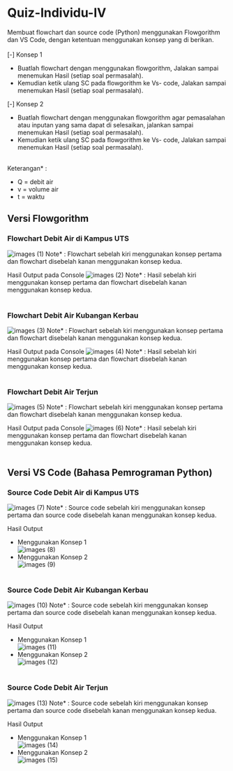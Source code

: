 # Quiz-Individu-IV

Membuat flowchart dan source code (Python) menggunakan Flowgorithm dan VS Code, dengan ketentuan menggunakan konsep yang di berikan.<br><br>
[-] Konsep 1
- Buatlah flowchart dengan menggunakan flowgorithm, Jalakan sampai menemukan Hasil (setiap soal permasalah).
- Kemudian ketik ulang SC pada flowgorithm ke Vs- code, Jalakan sampai menemukan Hasil (setiap soal permasalah).<br>

[-] Konsep 2
- Buatlah flowchart dengan menggunakan flowgorithm agar pemasalahan atau inputan yang sama dapat di selesaikan, jalankan sampai menemukan Hasil (setiap soal permasalah).
- Kemudian ketik ulang SC pada flowgorithm ke Vs- code, Jalakan sampai menemukan Hasil (setiap soal permasalah).<br><br>

Keterangan* :
- Q = debit air
- v = volume air
- t = waktu

## Versi Flowgorithm

### Flowchart Debit Air di Kampus UTS
![images (1)](https://user-images.githubusercontent.com/93045470/139588285-f3be18aa-64af-4192-a539-6b974ba3d157.png)
Note* : Flowchart sebelah kiri menggunakan konsep pertama dan flowchart disebelah kanan menggunakan konsep kedua.<br>

Hasil Output pada Console
![images (2)](https://user-images.githubusercontent.com/93045470/139588288-3ac13d2d-f7a9-4eb8-93a4-e61e288f0860.png)
Note* : Hasil sebelah kiri menggunakan konsep pertama dan flowchart disebelah kanan menggunakan konsep kedua.<br><br>

### Flowchart Debit Air Kubangan Kerbau
![images (3)](https://user-images.githubusercontent.com/93045470/139588289-cf14e348-61d5-422c-982f-fddbd016e685.png)
Note* : Flowchart sebelah kiri menggunakan konsep pertama dan flowchart disebelah kanan menggunakan konsep kedua.<br>

Hasil Output pada Console
![images (4)](https://user-images.githubusercontent.com/93045470/139588290-a86e19bf-d315-4d06-8fc2-c2487b422751.png)
Note* : Hasil sebelah kiri menggunakan konsep pertama dan flowchart disebelah kanan menggunakan konsep kedua.<br><br>

### Flowchart Debit Air Terjun
![images (5)](https://user-images.githubusercontent.com/93045470/139588291-8aaa16fe-ae52-4b6d-b747-52f8f07b54a7.png)
Note* : Flowchart sebelah kiri menggunakan konsep pertama dan flowchart disebelah kanan menggunakan konsep kedua.<br>

Hasil Output pada Console
![images (6)](https://user-images.githubusercontent.com/93045470/139588293-ef312924-6cc2-4456-9857-a910ac7fb41b.png)
Note* : Hasil sebelah kiri menggunakan konsep pertama dan flowchart disebelah kanan menggunakan konsep kedua.<br><br>

## Versi VS Code (Bahasa Pemrograman Python)

### Source Code Debit Air di Kampus UTS
![images (7)](https://user-images.githubusercontent.com/93045470/139588294-0fe7ab96-bb50-431a-93aa-fcf229446040.png)
Note* : Source code sebelah kiri menggunakan konsep pertama dan source code disebelah kanan menggunakan konsep kedua.<br>

Hasil Output
- Menggunakan Konsep 1<br>
![images (8)](https://user-images.githubusercontent.com/93045470/139588295-3d70a464-d6fd-4727-ba7c-6965812af291.png)
- Menggunakan Konsep 2<br>
![images (9)](https://user-images.githubusercontent.com/93045470/139588297-f915d9e4-77d1-4076-b82b-e7bbc043dd66.png)<br><br>

### Source Code Debit Air Kubangan Kerbau
![images (10)](https://user-images.githubusercontent.com/93045470/139588298-24ee83b9-3417-4d73-a6d6-3fb2cf7f619e.png)
Note* : Source code sebelah kiri menggunakan konsep pertama dan source code disebelah kanan menggunakan konsep kedua.<br>

Hasil Output
- Menggunakan Konsep 1<br>
![images (11)](https://user-images.githubusercontent.com/93045470/139588299-0419a98a-1a4a-43ac-808d-e24b3f38eb78.png)
- Menggunakan Konsep 2<br>
![images (12)](https://user-images.githubusercontent.com/93045470/139588301-860be050-266d-422d-a59c-5d73ec551d20.png)<br><br>

### Source Code Debit Air Terjun
![images (13)](https://user-images.githubusercontent.com/93045470/139588302-106cfe03-4cb4-43df-b2a9-9bbc0f974a6b.png)
Note* : Source code sebelah kiri menggunakan konsep pertama dan source code disebelah kanan menggunakan konsep kedua.<br>

Hasil Output
- Menggunakan Konsep 1<br>
![images (14)](https://user-images.githubusercontent.com/93045470/139588303-a8c0874a-6732-49e1-96ea-7c50fa7952ce.png)
- Menggunakan Konsep 2<br>
![images (15)](https://user-images.githubusercontent.com/93045470/139588305-103a2410-c420-4bcb-9151-b21c65678f8b.png)
